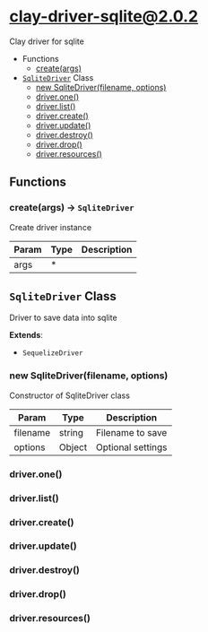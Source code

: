 # clay-driver-sqlite@2.0.2

Clay driver for sqlite

+ Functions
  + [create(args)](#clay-driver-sqlite-function-create)
+ [`SqliteDriver`](#clay-driver-sqlite-classes) Class
  + [new SqliteDriver(filename, options)](#clay-driver-sqlite-classes-sqlite-driver-constructor)
  + [driver.one()](#clay-driver-sqlite-classes-sqlite-driver-one)
  + [driver.list()](#clay-driver-sqlite-classes-sqlite-driver-list)
  + [driver.create()](#clay-driver-sqlite-classes-sqlite-driver-create)
  + [driver.update()](#clay-driver-sqlite-classes-sqlite-driver-update)
  + [driver.destroy()](#clay-driver-sqlite-classes-sqlite-driver-destroy)
  + [driver.drop()](#clay-driver-sqlite-classes-sqlite-driver-drop)
  + [driver.resources()](#clay-driver-sqlite-classes-sqlite-driver-resources)

## Functions

<a class='md-heading-link' name="clay-driver-sqlite-function-create" ></a>

### create(args) -> `SqliteDriver`

Create driver instance

| Param | Type | Description |
| ----- | --- | -------- |
| args | * |  |



<a class='md-heading-link' name="clay-driver-sqlite-classes"></a>

## `SqliteDriver` Class

Driver to save data into sqlite

**Extends**: 

+ `SequelizeDriver`



<a class='md-heading-link' name="clay-driver-sqlite-classes-sqlite-driver-constructor" ></a>

### new SqliteDriver(filename, options)

Constructor of SqliteDriver class

| Param | Type | Description |
| ----- | --- | -------- |
| filename | string | Filename to save |
| options | Object | Optional settings |


<a class='md-heading-link' name="clay-driver-sqlite-classes-sqlite-driver-one" ></a>

### driver.one()



<a class='md-heading-link' name="clay-driver-sqlite-classes-sqlite-driver-list" ></a>

### driver.list()



<a class='md-heading-link' name="clay-driver-sqlite-classes-sqlite-driver-create" ></a>

### driver.create()



<a class='md-heading-link' name="clay-driver-sqlite-classes-sqlite-driver-update" ></a>

### driver.update()



<a class='md-heading-link' name="clay-driver-sqlite-classes-sqlite-driver-destroy" ></a>

### driver.destroy()



<a class='md-heading-link' name="clay-driver-sqlite-classes-sqlite-driver-drop" ></a>

### driver.drop()



<a class='md-heading-link' name="clay-driver-sqlite-classes-sqlite-driver-resources" ></a>

### driver.resources()





